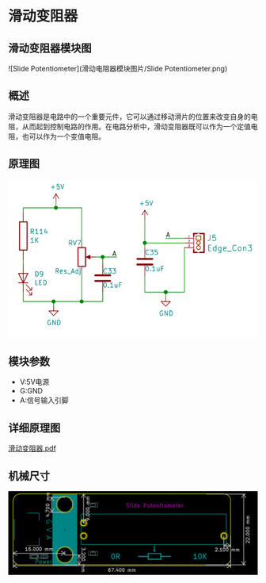 # 滑动变阻器

## 滑动变阻器模块图

![Slide Potentiometer](滑动电阻器模块图片/Slide Potentiometer.png)

## 概述

​        滑动变阻器是电路中的一个重要元件，它可以通过移动滑片的位置来改变自身的电阻，从而起到控制电路的作用。在电路分析中，滑动变阻器既可以作为一个定值电阻，也可以作为一个变值电阻。

## 原理图

![tu2](滑动电阻器模块图片/tu2.png)

## 模块参数

* V:5V电源
* G:GND
* A:信号输入引脚

## 详细原理图

 [滑动变阻器.pdf](滑动电阻器模块图片/滑动变阻器.pdf) 

## 机械尺寸

![tu3](滑动电阻器模块图片/tu3.png)